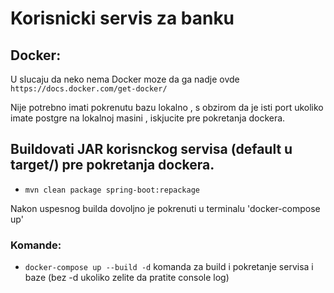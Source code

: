 # Korisnicki servis za banku

## Docker:
U slucaju da neko nema Docker moze da ga nadje ovde `https://docs.docker.com/get-docker/`

Nije potrebno imati pokrenutu bazu lokalno , s obzirom da je isti port ukoliko imate postgre na lokalnoj masini , iskjucite pre pokretanja dockera.

## Buildovati JAR korisnckog servisa (default u target/) pre pokretanja dockera.

- `mvn clean package spring-boot:repackage`

Nakon uspesnog builda dovoljno je pokrenuti u terminalu 'docker-compose up'


### Komande:
- `docker-compose up --build -d` komanda za build i pokretanje servisa i baze (bez -d ukoliko zelite da pratite console log)


